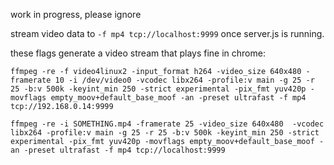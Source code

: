 work in progress, please ignore

stream video data to `-f mp4 tcp://localhost:9999` once server.js is running.

these flags generate a video stream that plays fine in chrome:

```
ffmpeg -re -f video4linux2 -input_format h264 -video_size 640x480 -framerate 10 -i /dev/video0 -vcodec libx264 -profile:v main -g 25 -r 25 -b:v 500k -keyint_min 250 -strict experimental -pix_fmt yuv420p -movflags empty_moov+default_base_moof -an -preset ultrafast -f mp4 tcp://192.168.0.14:9999

ffmpeg -re -i SOMETHING.mp4 -framerate 25 -video_size 640x480  -vcodec libx264 -profile:v main -g 25 -r 25 -b:v 500k -keyint_min 250 -strict experimental -pix_fmt yuv420p -movflags empty_moov+default_base_moof -an -preset ultrafast -f mp4 tcp://localhost:9999
```
